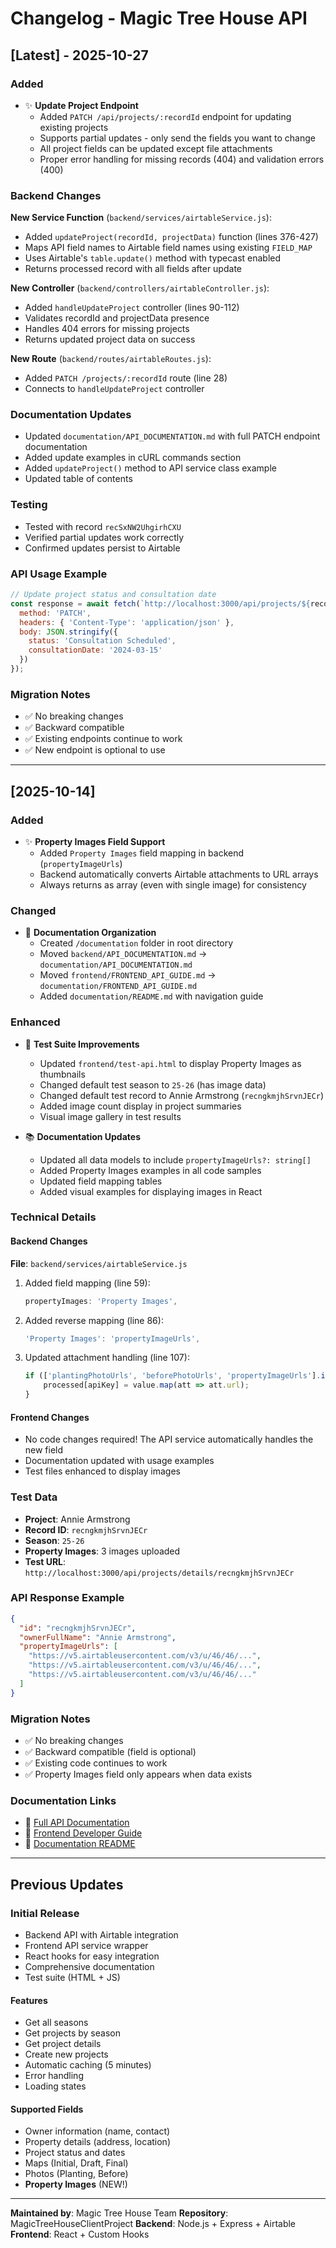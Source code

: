 # Changelog - Magic Tree House API

## [Latest] - 2025-10-27

### Added

- ✨ **Update Project Endpoint**
  - Added `PATCH /api/projects/:recordId` endpoint for updating existing projects
  - Supports partial updates - only send the fields you want to change
  - All project fields can be updated except file attachments
  - Proper error handling for missing records (404) and validation errors (400)

### Backend Changes

**New Service Function** (`backend/services/airtableService.js`):

- Added `updateProject(recordId, projectData)` function (lines 376-427)
- Maps API field names to Airtable field names using existing `FIELD_MAP`
- Uses Airtable's `table.update()` method with typecast enabled
- Returns processed record with all fields after update

**New Controller** (`backend/controllers/airtableController.js`):

- Added `handleUpdateProject` controller (lines 90-112)
- Validates recordId and projectData presence
- Handles 404 errors for missing projects
- Returns updated project data on success

**New Route** (`backend/routes/airtableRoutes.js`):

- Added `PATCH /projects/:recordId` route (line 28)
- Connects to `handleUpdateProject` controller

### Documentation Updates

- Updated `documentation/API_DOCUMENTATION.md` with full PATCH endpoint documentation
- Added update examples in cURL commands section
- Added `updateProject()` method to API service class example
- Updated table of contents

### Testing

- Tested with record `recSxNW2UhgirhCXU`
- Verified partial updates work correctly
- Confirmed updates persist to Airtable

### API Usage Example

```javascript
// Update project status and consultation date
const response = await fetch(`http://localhost:3000/api/projects/${recordId}`, {
  method: 'PATCH',
  headers: { 'Content-Type': 'application/json' },
  body: JSON.stringify({
    status: 'Consultation Scheduled',
    consultationDate: '2024-03-15'
  })
});
```

### Migration Notes

- ✅ No breaking changes
- ✅ Backward compatible
- ✅ Existing endpoints continue to work
- ✅ New endpoint is optional to use

---

## [2025-10-14]

### Added
- ✨ **Property Images Field Support**
  - Added `Property Images` field mapping in backend (`propertyImageUrls`)
  - Backend automatically converts Airtable attachments to URL arrays
  - Always returns as array (even with single image) for consistency

### Changed
- 📁 **Documentation Organization**
  - Created `/documentation` folder in root directory
  - Moved `backend/API_DOCUMENTATION.md` → `documentation/API_DOCUMENTATION.md`
  - Moved `frontend/FRONTEND_API_GUIDE.md` → `documentation/FRONTEND_API_GUIDE.md`
  - Added `documentation/README.md` with navigation guide

### Enhanced
- 🧪 **Test Suite Improvements**
  - Updated `frontend/test-api.html` to display Property Images as thumbnails
  - Changed default test season to `25-26` (has image data)
  - Changed default test record to Annie Armstrong (`recngkmjhSrvnJECr`)
  - Added image count display in project summaries
  - Visual image gallery in test results

- 📚 **Documentation Updates**
  - Updated all data models to include `propertyImageUrls?: string[]`
  - Added Property Images examples in all code samples
  - Updated field mapping tables
  - Added visual examples for displaying images in React

### Technical Details

#### Backend Changes
**File**: `backend/services/airtableService.js`

1. Added field mapping (line 59):
   ```javascript
   propertyImages: 'Property Images',
   ```

2. Added reverse mapping (line 86):
   ```javascript
   'Property Images': 'propertyImageUrls',
   ```

3. Updated attachment handling (line 107):
   ```javascript
   if (['plantingPhotoUrls', 'beforePhotoUrls', 'propertyImageUrls'].includes(apiKey)) {
       processed[apiKey] = value.map(att => att.url);
   }
   ```

#### Frontend Changes
- No code changes required! The API service automatically handles the new field
- Documentation updated with usage examples
- Test files enhanced to display images

### Test Data
- **Project**: Annie Armstrong
- **Record ID**: `recngkmjhSrvnJECr`
- **Season**: `25-26`
- **Property Images**: 3 images uploaded
- **Test URL**: `http://localhost:3000/api/projects/details/recngkmjhSrvnJECr`

### API Response Example
```json
{
  "id": "recngkmjhSrvnJECr",
  "ownerFullName": "Annie Armstrong",
  "propertyImageUrls": [
    "https://v5.airtableusercontent.com/v3/u/46/46/...",
    "https://v5.airtableusercontent.com/v3/u/46/46/...",
    "https://v5.airtableusercontent.com/v3/u/46/46/..."
  ]
}
```

### Migration Notes
- ✅ No breaking changes
- ✅ Backward compatible (field is optional)
- ✅ Existing code continues to work
- ✅ Property Images field only appears when data exists

### Documentation Links
- 📖 [Full API Documentation](./documentation/API_DOCUMENTATION.md)
- 📖 [Frontend Developer Guide](./documentation/FRONTEND_API_GUIDE.md)
- 📖 [Documentation README](./documentation/README.md)

---

## Previous Updates

### Initial Release
- Backend API with Airtable integration
- Frontend API service wrapper
- React hooks for easy integration
- Comprehensive documentation
- Test suite (HTML + JS)

#### Features
- Get all seasons
- Get projects by season
- Get project details
- Create new projects
- Automatic caching (5 minutes)
- Error handling
- Loading states

#### Supported Fields
- Owner information (name, contact)
- Property details (address, location)
- Project status and dates
- Maps (Initial, Draft, Final)
- Photos (Planting, Before)
- **Property Images** (NEW!)

---

**Maintained by**: Magic Tree House Team
**Repository**: MagicTreeHouseClientProject
**Backend**: Node.js + Express + Airtable
**Frontend**: React + Custom Hooks

